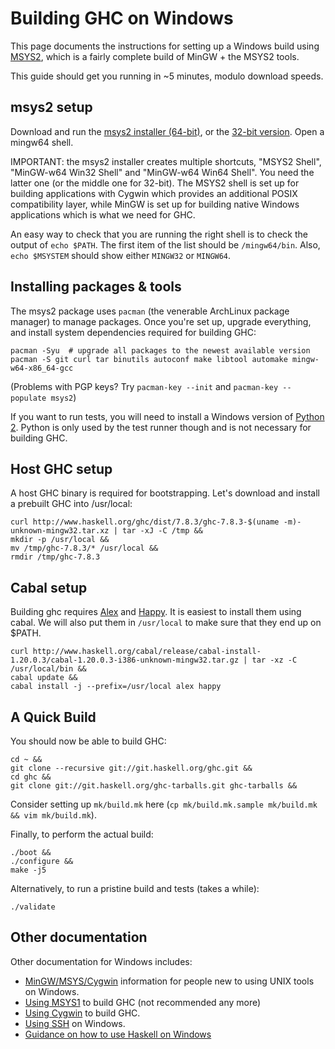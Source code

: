 # Building GHC on Windows



This page documents the instructions for setting up a Windows build using [
MSYS2](http://sourceforge.net/projects/msys2/), which is a fairly complete build of MinGW + the MSYS2 tools.



This guide should get you running in \~5 minutes, modulo download speeds.


## msys2 setup



Download and run the [
msys2 installer (64-bit)](http://sourceforge.net/projects/msys2/files/latest/download), or the [
32-bit version](http://sourceforge.net/projects/msys2/files/Base/i686/msys2-i686-20140910.exe/download). Open a mingw64 shell.



IMPORTANT: the msys2 installer creates multiple shortcuts, "MSYS2 Shell", "MinGW-w64 Win32 Shell" and "MinGW-w64 Win64 Shell". You need the latter one (or the middle one for 32-bit). The MSYS2 shell is set up for building applications with Cygwin which provides an additional POSIX compatibility layer, while MinGW is set up for building native Windows applications which is what we need for GHC. 



An easy way to check that you are running the right shell is to check the output of `echo $PATH`. The first item of the list should be `/mingw64/bin`. Also, `echo $MSYSTEM` should show either `MINGW32` or `MINGW64`.


## Installing packages & tools



The msys2 package uses `pacman` (the venerable ArchLinux package manager) to manage packages. Once you're set up, upgrade everything, and install system dependencies required for building GHC:


```wiki
pacman -Syu  # upgrade all packages to the newest available version
pacman -S git curl tar binutils autoconf make libtool automake mingw-w64-x86_64-gcc
```


(Problems with PGP keys? Try `pacman-key --init` and `pacman-key --populate msys2`)



If you want to run tests, you will need to install a Windows version of [
Python 2](https://www.python.org/download/releases/2.7.8/). Python is only used by the test runner though and is not necessary for building GHC.


## Host GHC setup



A host GHC binary is required for bootstrapping. Let's download and install a prebuilt GHC into /usr/local:


```wiki
curl http://www.haskell.org/ghc/dist/7.8.3/ghc-7.8.3-$(uname -m)-unknown-mingw32.tar.xz | tar -xJ -C /tmp &&
mkdir -p /usr/local &&
mv /tmp/ghc-7.8.3/* /usr/local &&
rmdir /tmp/ghc-7.8.3
```

## Cabal setup



Building ghc requires [ Alex](http://www.haskell.org/alex/) and [
Happy](http://www.haskell.org/happy/). It is easiest to install them using cabal. We will also put them in `/usr/local` to make sure that they end up on $PATH.


```wiki
curl http://www.haskell.org/cabal/release/cabal-install-1.20.0.3/cabal-1.20.0.3-i386-unknown-mingw32.tar.gz | tar -xz -C /usr/local/bin &&
cabal update &&
cabal install -j --prefix=/usr/local alex happy
```

## A Quick Build



You should now be able to build GHC:


```wiki
cd ~ &&
git clone --recursive git://git.haskell.org/ghc.git &&
cd ghc &&
git clone git://git.haskell.org/ghc-tarballs.git ghc-tarballs &&
```


Consider setting up `mk/build.mk` here (`cp mk/build.mk.sample mk/build.mk && vim mk/build.mk`).



Finally, to perform the actual build:


```wiki
./boot &&
./configure &&
make -j5
```


Alternatively, to run a pristine build and tests (takes a while):


```wiki
./validate
```

## Other documentation



Other documentation for Windows includes:


- [MinGW/MSYS/Cygwin](building/platforms/windows) information for people new to using UNIX tools on Windows.
- [Using MSYS1](building/preparation/windows/msy-s1) to build GHC (not recommended any more)
- [Using Cygwin](building/windows/cygwin) to build GHC.
- [Using SSH](building/windows/ssh) on Windows.
- [
  Guidance on how to use Haskell on Windows](http://www.haskell.org/haskellwiki/Windows)

